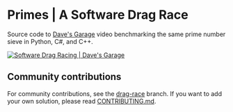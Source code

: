 # Primes | A Software Drag Race

Source code to [Dave's Garage](https://www.youtube.com/c/DavesGarage/featured) video
benchmarking the same prime number sieve in Python, C#, and C++.

[![Software Drag Racing | Dave's Garage](https://img.youtube.com/vi/D3h62rgewZM/0.jpg)](https://youtu.be/D3h62rgewZM)

## Community contributions

For community contributions, see the [drag-race](https://github.com/davepl/Primes/tree/drag-race) branch.
If you want to add your own solution, please read [CONTRIBUTING.md](CONTRIBUTING.md).

